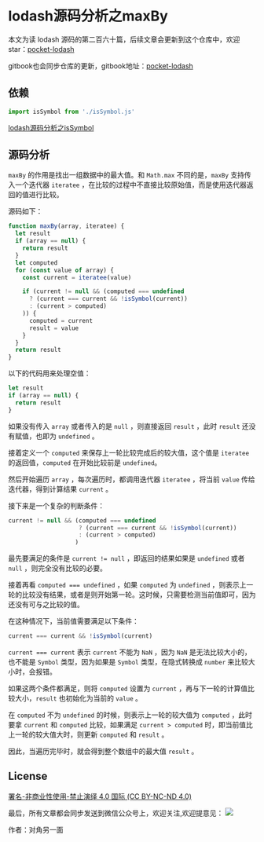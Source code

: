 # lodash源码分析之maxBy

本文为读 lodash 源码的第二百六十篇，后续文章会更新到这个仓库中，欢迎 star：[pocket-lodash](https://github.com/yeyuqiudeng/pocket-lodash)

gitbook也会同步仓库的更新，gitbook地址：[pocket-lodash](https://www.gitbook.com/book/yeyuqiudeng/pocket-lodash/details)

## 依赖

```javascript
import isSymbol from './isSymbol.js'
```

[lodash源码分析之isSymbol](./isSymbol.md)

## 源码分析

`maxBy` 的作用是找出一组数据中的最大值。和 `Math.max` 不同的是，`maxBy` 支持传入一个迭代器 `iteratee` ，在比较的过程中不直接比较原始值，而是使用迭代器返回的值进行比较。

源码如下：

```javascript
function maxBy(array, iteratee) {
  let result
  if (array == null) {
    return result
  }
  let computed
  for (const value of array) {
    const current = iteratee(value)

    if (current != null && (computed === undefined
      ? (current === current && !isSymbol(current))
      : (current > computed)
    )) {
      computed = current
      result = value
    }
  }
  return result
}
```

以下的代码用来处理空值：

```javascript
let result
if (array == null) {
  return result
}
```

如果没有传入 `array` 或者传入的是 `null` ，则直接返回 `result` ，此时 `result` 还没有赋值，也即为 `undefined` 。

 接着定义一个 `computed` 来保存上一轮比较完成后的较大值，这个值是 `iteratee` 的返回值，`computed` 在开始比较前是 `undefined`。

然后开始遍历 `array` ，每次遍历时，都调用迭代器 `iteratee` ，将当前 `value` 传给迭代器，得到计算结果 `current` 。

接下来是一个复杂的判断条件：

```javascript
current != null && (computed === undefined
                    ? (current === current && !isSymbol(current))
                    : (current > computed)
                   )
```

最先要满足的条件是 `current != null` ，即返回的结果如果是 `undefined` 或者 `null` ，则完全没有比较的必要。

接着再看 `computed === undefined` ，如果 `computed` 为 `undefined` ，则表示上一轮的比较没有结果，或者是则开始第一轮。这时候，只需要检测当前值即可，因为还没有可与之比较的值。

在这种情况下，当前值需要满足以下条件：

```javascript
current === current && !isSymbol(current)
```

`current === current` 表示 `current` 不能为 `NaN` ，因为 `NaN` 是无法比较大小的，也不能是 `Symbol` 类型，因为如果是 `Symbol` 类型，在隐式转换成 `number` 来比较大小时，会报错。

如果这两个条件都满足，则将 `computed` 设置为 `current` ，再与下一轮的计算值比较大小，`result` 也初始化为当前的 `value` 。

在 `computed` 不为 `undefined` 的时候，则表示上一轮的较大值为 `computed` ，此时要拿 `current` 和 `computed` 比较，如果满足 `current > computed` 时，即当前值比上一轮的较大值大时，则更新 `computed` 和 `result` 。

因此，当遍历完毕时，就会得到整个数组中的最大值 `result` 。

## License

[署名-非商业性使用-禁止演绎 4.0 国际 (CC BY-NC-ND 4.0)](http://creativecommons.org/licenses/by-nc-nd/4.0/)

最后，所有文章都会同步发送到微信公众号上，欢迎关注,欢迎提意见：  ![](https://raw.githubusercontent.com/yeyuqiudeng/resource/master/images/qrcode_front-end-article.jpg) 

作者：对角另一面 

